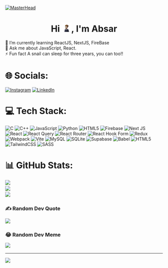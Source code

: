 [![MasterHead](https://user-images.githubusercontent.com/74038190/225813708-98b745f2-7d22-48cf-9150-083f1b00d6c9.gif)](https://absar.io)

# <h1 align="center">Hi <img src="img/wave.webp" width="30px">, I'm Absar</h1>

🌱 I’m currently learning ReactJS, NextJS, FireBase<br>💬 Ask me about JavaScript, React.<br>⚡ Fun fact A snail can sleep for three years, you can too!!





# 🌐 Socials:

  [![Instagram](https://img.shields.io/badge/Instagram-%23E4405F.svg?logo=Instagram&logoColor=white)](https://instagram.com/syedabsarqadri)
  [![LinkedIn](https://img.shields.io/badge/LinkedIn-%230077B5.svg?logo=linkedin&logoColor=white)](https://linkedin.com/in/syed-absar-qadri-83321823b) 


# 💻 Tech Stack:
![C](https://img.shields.io/badge/c-%2300599C.svg?style=for-the-badge&logo=c&logoColor=white) ![C++](https://img.shields.io/badge/c++-%2300599C.svg?style=for-the-badge&logo=c%2B%2B&logoColor=white) ![JavaScript](https://img.shields.io/badge/javascript-%23323330.svg?style=for-the-badge&logo=javascript&logoColor=%23F7DF1E) ![Python](https://img.shields.io/badge/python-3670A0?style=for-the-badge&logo=python&logoColor=ffdd54) ![HTML5](https://img.shields.io/badge/html5-%23E34F26.svg?style=for-the-badge&logo=html5&logoColor=white) ![Firebase](https://img.shields.io/badge/firebase-%23039BE5.svg?style=for-the-badge&logo=firebase) ![Next JS](https://img.shields.io/badge/Next-black?style=for-the-badge&logo=next.js&logoColor=white) ![React](https://img.shields.io/badge/react-%2320232a.svg?style=for-the-badge&logo=react&logoColor=%2361DAFB) ![React Query](https://img.shields.io/badge/-React%20Query-FF4154?style=for-the-badge&logo=react%20query&logoColor=white) ![React Router](https://img.shields.io/badge/React_Router-CA4245?style=for-the-badge&logo=react-router&logoColor=white) ![React Hook Form](https://img.shields.io/badge/React%20Hook%20Form-%23EC5990.svg?style=for-the-badge&logo=reacthookform&logoColor=white) ![Redux](https://img.shields.io/badge/redux-%23593d88.svg?style=for-the-badge&logo=redux&logoColor=white) ![Webpack](https://img.shields.io/badge/webpack-%238DD6F9.svg?style=for-the-badge&logo=webpack&logoColor=black) ![Vite](https://img.shields.io/badge/vite-%23646CFF.svg?style=for-the-badge&logo=vite&logoColor=white) ![MySQL](https://img.shields.io/badge/mysql-%2300000f.svg?style=for-the-badge&logo=mysql&logoColor=white) ![SQLite](https://img.shields.io/badge/sqlite-%2307405e.svg?style=for-the-badge&logo=sqlite&logoColor=white) ![Supabase](https://img.shields.io/badge/Supabase-3ECF8E?style=for-the-badge&logo=supabase&logoColor=white) ![Babel](https://img.shields.io/badge/Babel-F9DC3e?style=for-the-badge&logo=babel&logoColor=black) ![HTML5](https://img.shields.io/badge/html5-%23E34F26.svg?style=for-the-badge&logo=html5&logoColor=white) ![TailwindCSS](https://img.shields.io/badge/tailwindcss-%2338B2AC.svg?style=for-the-badge&logo=tailwind-css&logoColor=white) ![SASS](https://img.shields.io/badge/SASS-hotpink.svg?style=for-the-badge&logo=SASS&logoColor=white)
# 📊 GitHub Stats:
![](https://github-readme-stats.vercel.app/api?username=Absar-Qadri&theme=blue-green&hide_border=false&include_all_commits=true&count_private=false)<br/>
![](https://github-readme-streak-stats.herokuapp.com/?user=Absar-Qadri&theme=blue-green&hide_border=false)<br/>
![](https://github-readme-stats.vercel.app/api/top-langs/?username=Absar-Qadri&theme=blue-green&hide_border=false&include_all_commits=true&count_private=false&layout=compact)

### ✍️ Random Dev Quote
![](https://quotes-github-readme.vercel.app/api?type=horizontal&theme=radical)

### 😂 Random Dev Meme
<img src='https://randommeme-five.vercel.app/' style="height: 400px;"/>

---
[![](https://visitcount.itsvg.in/api?id=Absar-Qadri&icon=0&color=0)](https://visitcount.itsvg.in)

